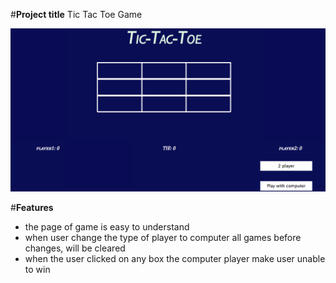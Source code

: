 
#**Project title**
Tic Tac Toe Game

![alt text](https://github.com/badraih/project_1/blob/master/Image.png)

#**Features**
- the page of game is easy to understand
- when user change the type of player to computer all games before changes, will be cleared
- when the user clicked on any box the computer player make user unable to win
